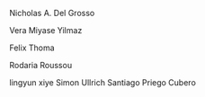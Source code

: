 

Nicholas A. Del Grosso

Vera Miyase Yilmaz




Felix Thoma 



Rodaria Roussou

lingyun 
xiye
Simon Ullrich
Santiago Priego Cubero


